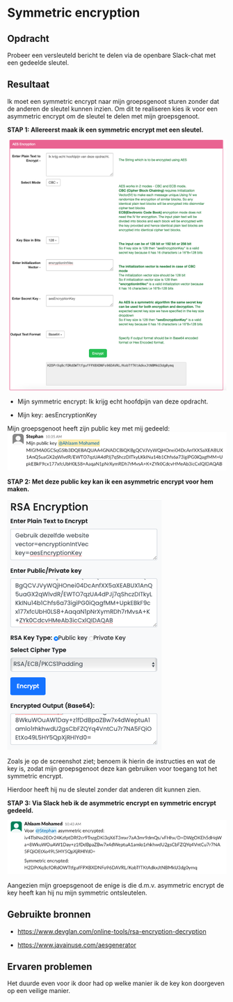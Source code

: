 # Symmetric encryption

## Opdracht
Probeer een versleuteld bericht te delen via de openbare Slack-chat met een gedeelde sleutel.


## Resultaat
Ik moet een symmetric encrypt naar mijn groepsgenoot sturen zonder dat de anderen de sleutel kunnen inzien. Om dit te realiseren kies ik voor een asymmetric encrypt om de sleutel te delen met mijn groepsgenoot.

**STAP 1: Allereerst maak ik een symmetric encrypt met een sleutel.**

![PrnSc](../00_includes/03_Security/3_Symmetric_encrypt.png)

- Mijn symmetric encrypt: Ik krijg echt hoofdpijn van deze opdracht. 

- Mijn key: aesEncryptionKey


Mijn groepsgenoot heeft zijn public key met mij gedeeld:
![PrnScr](../00_includes/03_Security/4_Publickey_Stephan.png)

**STAP 2: Met deze public key kan ik een asymmetric encrypt voor hem maken.**

![PrnScr](../00_includes/03_Security/5_Assymetric_key.png)

Zoals je op de screenshot ziet; benoem ik hierin de instructies en wat de key is, zodat mijn groepsgenoot deze kan gebruiken voor toegang tot het symmetric encrypt.

Hierdoor heeft hij nu de sleutel zonder dat anderen dit kunnen zien.

**STAP 3: Via Slack heb ik de asymmetric encrypt en symmetric encrypt gedeeld.**

![PrnScr](../00_includes/03_Security/6_Slack_encrypt.png)

Aangezien mijn groepsgenoot de enige is die d.m.v. asymmetric encrypt de key heeft kan hij nu mijn symmetric ontsleutelen. 

## Gebruikte bronnen
- https://www.devglan.com/online-tools/rsa-encryption-decryption

- https://www.javainuse.com/aesgenerator

## Ervaren problemen
Het duurde even voor ik door had op welke manier ik de key kon doorgeven op een veilige manier. 



